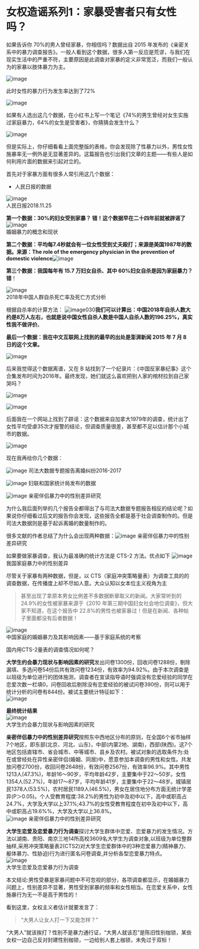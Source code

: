 # 女权造谣系列1：家暴受害者只有女性吗？

​​如果告诉你 70%的男人曾经家暴，你相信吗？数据出自 2015 年发布的《亲密关系中的暴力调查报告》。一般人看到这个数据，很多人第一反应是荒谬，与我们在现实生活中的严重不符，主要原因是此调查对家暴的定义非常宽泛，而我们一般认为的家暴以肢体暴力为主。

![image](https://github.com/user-attachments/assets/12c0aacc-6e29-4f87-9b29-d38363dbb9d0)

此时女性的暴力行为发生率达到了72%

![image](https://github.com/user-attachments/assets/52260e1e-4999-41f5-88ee-2dc6c9769cdd)


如果有人选出这几个数据，在小红书上写一个笔记《74%的男生曾经对女生实施过家庭暴力，64%的女生是受害者》，你猜猜会发生什么？

![image](https://github.com/user-attachments/assets/37e6074a-c3de-48d1-b6f4-a2a4b8fb4e0a)

但是实际上，你仔细看看上面完整版的表格，你会发现除了性暴力以外，男性女性施暴率无一例外是无显著差异的。这篇报告也引出我们文章的主题——有些人是如何利用片面的数据来引起对立的。

首先对于家暴方面有很多人常引用这几个数据：

- 人民日报的数据

![image](https://github.com/user-attachments/assets/4e108336-b28b-42d3-850c-47ae07ba495d)  
人民日报2018.11.25

**第一个数据：30%的妇女受到家暴？ 错！这个数据早在二十四年前就被辟谣了**  
![image](https://github.com/user-attachments/assets/de3aaa0b-a1bf-4eb2-a21b-3cd4e26182ba)  
婚姻暴力的概念和现状

**第二个数据：平均每7.4秒就会有一位女性受到丈夫殴打；来源是美国1987年的数据。来源：The role of the emergency physician in the prevention of domestic violence**![image](https://github.com/user-attachments/assets/a5c91761-da1a-43e5-a00f-3903ec3e1297)

**第三个数据：我国每年有 15.7 万妇女自杀、其中 60%妇女自杀是因为家庭暴力？错**！

![image](https://github.com/user-attachments/assets/933609ed-ee97-4d0b-9d04-9878c4236f68)  
2018年中国人群自杀死亡率及死亡方式分析

根据自杀率的计算方法：
![image030](https://github.com/user-attachments/assets/357ce8fc-9114-457d-a351-d3a6cfc29fc6)**我们可以计算出：中国2018年自杀人数大约是8万人左右，也就是说中国女性自杀人数是中国人自杀人数的196.25%，真实性我不做评价**。

**最后一个数据：我在中文互联网上找到的最早的出处是澎湃新闻 2015 年 7 月 8 日的这个文章。**

![image](https://github.com/user-attachments/assets/c6af8328-c7e9-4c72-add7-c6ebcc379a2d)

后来我觉得这个数据离谱，又在 B 站找到了一个纪录片：《中国反家暴纪事》这个合集发布时间为2016年。最终发现，她们就这么喜欢把别人家的棺材拉到自己家哭吗？

![image](https://github.com/user-attachments/assets/0d203612-ec26-4b2e-8ab2-21b5e76c11a2)

![image](https://github.com/user-attachments/assets/b4984400-05ea-4e6e-ba31-9bfdb94f79fd)

后面我在一个网站上找到了辟谣：这个数据来自加拿大1979年的调查，统计出了女性平均受虐35次才报警的结论，但调查质量很差，甚至都不足以估计那个小城市的数据。

![image](https://github.com/user-attachments/assets/b0b2f9a7-677c-47cc-bd18-384d0647dfaa)

现在我再给你几个数据：

![image](https://github.com/user-attachments/assets/fcdf261c-eb36-4110-ba03-822530f089d0)
司法大数据专题报告离婚纠纷2016-2017

![image](https://github.com/user-attachments/assets/67dc9c87-b3a8-46ce-bdec-f0c47dad0680)
妇联和国家统计局发布的数据

![image](https://github.com/user-attachments/assets/ff94a484-960f-43a3-a8a2-3e919635343c)
亲密伴侣暴力中的性别差异研究

为什么我后面列举的几个报告全都得出了与司法大数据专题报告相反的结论呢？如果说你仔细看过后文的报告你会发现，这些报告全都是基于社会调查制作的。但是司法大数据则是基于起诉离婚的数量制作的。

很多文献的作者总结了为什么会出现两种数据：![image](https://github.com/user-attachments/assets/194205e2-e2aa-406f-86e3-24f00abf2a7b)
亲密伴侣暴力中的性别差异研究

如果要做家暴调查，我认为最准确的统计方法是 CTS-2 方法。优点如下
![image](https://github.com/user-attachments/assets/d370fec0-a2c0-43e0-9ca2-0549cec0cbf3)  
我国家庭暴力中的性别差异

尽管关于家暴有两种数据，但是，以 CTS（家庭冲突策略量表）为调查工具的的调查数据，在传播度上却不尽如人意。大众认知以女本位主义视角为主

> 甚至出现了拿原本男女比例差不多数据断章取义的新闻。大家常听到的 24.9%的女性被家暴来源于《2010 年第三期中国妇女社会地位调查》，但大家不知道，在这个报告中 22.8%的男性也被家暴过！但是在新闻、各种帖子里面都没有后者数据！

![image](https://github.com/user-attachments/assets/cebfc4b9-2feb-4d52-9bef-5817705540fd)  
中国家庭的婚姻暴力及其影响因素——基于家庭系统的考察

国内用CTS-2量表的调查情况如何呢？

**大学生约会暴力现状与影响因素的研究**发出问卷1300份，回收问卷1288份，剔除漏填、多选问卷54份后共有效问卷1234份，有效率为94.92%。由于本次调查是以班级为单位进行的团体施测，调查者在宣读指导语时强调没有恋爱经验的同学在恋爱次数一栏填0，问卷回收后剔除没有恋爱经验的被试问卷390份，则可以用于统计分析的问卷有844份。被试主要统计特征如下：  
![image](https://github.com/user-attachments/assets/1b132107-bc55-4586-89f5-8cf30e4fa4c1)  

**最终统计结果**  
![image](https://github.com/user-attachments/assets/8e046e14-fd88-45a0-8a60-2a1bf54aab8e)  
大学生约会暴力现状与影响因素的研究
  
**亲密伴侣暴力中的性别差异研究**按照东中西地区分布的原则，在全国6个省市抽样7个地区，即东部(北京、河北、山东)，中部(内蒙2地、湖南)，西部(陕西)。这7个地区包括直辖市、省会城市、中等城市、县乡及农村。被试对象的选取条件为:处在或曾经处在异性亲密伴侣(婚姻、同居)中，愿意参加本调查的男性和女性。共发放问卷2700份，收回问卷2648份，有效问卷2567份，有效率96.9%。其中男性1213人(47.3%)，年龄16～90岁，平均年龄42岁，主要集中于22～50岁。女性1354人(52.7%)，年龄17～87岁，平均年龄41岁，主要集中于22～48岁。城镇居民1378人(53.5%)，农村居民1189人(46.5%)，男女在居住地分布方面无统计学差异(P＞0.05)。个人受教育程度:38.2%的男性为初中及初中以下，高中或职高占24.7%，大学及大学以上37.1%;43.7%的女性受教育程度在初中及初中以下，高中或职高占19.6%%，大学及大学以上36.8%。  
![image](https://github.com/user-attachments/assets/d8c83cdd-f7cc-4786-b2a7-e8d946248a9b)
亲密伴侣暴力中的性别差异研究

  
**大学生恋爱及恋爱暴力行为调查**探讨大学生群体中恋爱、恋爱暴力的发生情况。方法以湖南、贵阳、南京三地14所高校3609名大学生为调查对象,以班级为单位整群抽样,采用冲突策略量表2(CTS2)对大学生恋爱群体中的3种恋爱暴力(精神暴力、躯体暴力、性胁迫)行为进行匿名问卷调查,并分析各型恋爱暴力特点。  
![image](https://github.com/user-attachments/assets/0893f4bb-1d4b-4b3a-ac18-95f3aa0c4174)  
大学生恋爱及恋爱暴力行为调查

  
本文结论:男性受暴是家暴问题中不可忽视的部分，各项调查都显示，在婚姻暴力问题上，性别差异不显著，男性受到家暴的频率和女性相当。在恋爱关系中，女性施暴行为无一不是高于男性的！

  
看到这里，女权主义者估计就要发言了：

> “大男人让女人打一下又能怎样？”

“大男人”就该挨打？性别不是暴力通行证，“大男人就该忍”是陈旧性别枷锁，某些女权一边自己反对封建性别枷锁，一边给别人套上枷锁，未免过于双标！
